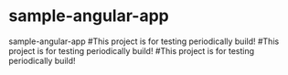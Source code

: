 # sample-angular-app
sample-angular-app
#This project is for testing periodically build!
#This project is for testing periodically build!
#This project is for testing periodically build!



